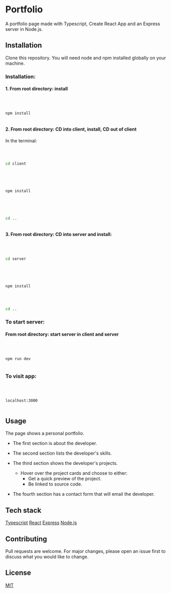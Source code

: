 # Portfolio

A portfolio page made with Typescript, Create React App and an Express server in Node.js.

## Installation

Clone this repository. You will need node and npm installed globally on your machine.

### Installation:

#### 1. From root directory: install

```bash



npm install



```

#### 2. From root directory: CD into client, install, CD out of client

In the terminal:

```bash



cd client



```

```bash



npm install



```

```bash



cd ..



```

#### 3. From root directory: CD into server and install:

```bash



cd server



```

```bash



npm install


```

```bash



cd ..


```

### To start server:

#### From root directory: start server in client and server

```bash



npm run dev



```

### To visit app:

```bash



localhost:3000



```

## Usage

The page shows a personal portfolio.

- The first section is about the developer.

- The second section lists the developer's skills.

- The third section shows the developer's projects.

  - Hover over the project cards and choose to either:
    - Get a quick preview of the project.
    - Be linked to source code.

- The fourth section has a contact form that will email the developer.

## Tech stack

[Typescript](https://www.typescriptlang.org/)
[React](https://reactjs.org/)
[Express](https://expressjs.com/)
[Node.js](https://nodejs.org/en/)

## Contributing

Pull requests are welcome. For major changes, please open an issue first to discuss what you would like to change.

## License

[MIT](https://choosealicense.com/licenses/mit/)
